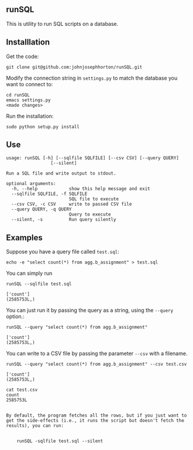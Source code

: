 runSQL 
------

This is utility to run SQL scripts on a database. 


Installlation
-------------

Get the code: 

    git clone git@github.com:johnjosephhorton/runSQL.git

Modify the connection string in `settings.py` to match the database you want to connect to: 

	cd runSQL
	emacs settings.py
	<made changes> 
	
Run the installation: 

	sudo python setup.py install 

Use
---

```
usage: runSQL [-h] [--sqlfile SQLFILE] [--csv CSV] [--query QUERY]
                 [--silent]

Run a SQL file and write output to stdout.

optional arguments:
  -h, --help            show this help message and exit
  --sqlfile SQLFILE, -f SQLFILE
                        SQL file to execute
  --csv CSV, -c CSV     write to passed CSV file
  --query QUERY, -q QUERY
                        Query to execute
  --silent, -s          Run query silently
```

Examples 
--------

Suppose you have a query file called `test.sql`: 

    echo -e "select count(*) from agg.b_assignment" > test.sql 

You can simply run 

	runSQL --sqlfile test.sql 
	
	['count']
	(2585753L,)

You can just run it by passing the query as a string, using the ``--query`` option.: 

    runSQL --query "select count(*) from agg.b_assignment"
	
	['count']
	(2585753L,)
	
You can write to a CSV file by passing the parameter `--csv` with a filename.

    runSQL --query "select count(*) from agg.b_assignment" --csv test.csv 
	
	['count']
	(2585753L,)

	cat test.csv 
	count
	2585753L
```

By default, the program fetches all the rows, but if you just want to get the side-effects (i.e., it runs the script but doesn't fetch the results), you can run: 


	runSQL -sqlfile test.sql --silent 



